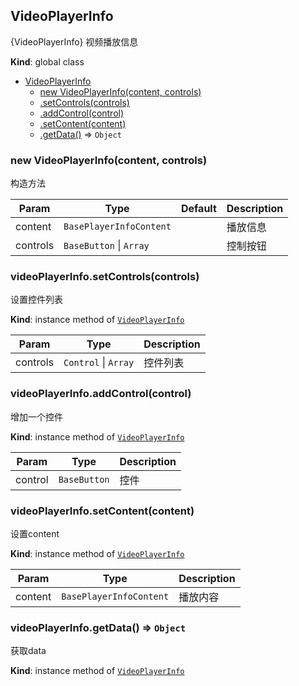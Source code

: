 <a name="VideoPlayerInfo"></a>

## VideoPlayerInfo
{VideoPlayerInfo} 视频播放信息

**Kind**: global class  

* [VideoPlayerInfo](#VideoPlayerInfo)
    * [new VideoPlayerInfo(content, controls)](#new_VideoPlayerInfo_new)
    * [.setControls(controls)](#VideoPlayerInfo+setControls)
    * [.addControl(control)](#VideoPlayerInfo+addControl)
    * [.setContent(content)](#VideoPlayerInfo+setContent)
    * [.getData()](#VideoPlayerInfo+getData) ⇒ <code>Object</code>

<a name="new_VideoPlayerInfo_new"></a>

### new VideoPlayerInfo(content, controls)
构造方法


| Param | Type | Default | Description |
| --- | --- | --- | --- |
| content | <code>BasePlayerInfoContent</code> | <code></code> | 播放信息 |
| controls | <code>BaseButton</code> \| <code>Array</code> |  | 控制按钮 |

<a name="VideoPlayerInfo+setControls"></a>

### videoPlayerInfo.setControls(controls)
设置控件列表

**Kind**: instance method of [<code>VideoPlayerInfo</code>](#VideoPlayerInfo)  

| Param | Type | Description |
| --- | --- | --- |
| controls | <code>Control</code> \| <code>Array</code> | 控件列表 |

<a name="VideoPlayerInfo+addControl"></a>

### videoPlayerInfo.addControl(control)
增加一个控件

**Kind**: instance method of [<code>VideoPlayerInfo</code>](#VideoPlayerInfo)  

| Param | Type | Description |
| --- | --- | --- |
| control | <code>BaseButton</code> | 控件 |

<a name="VideoPlayerInfo+setContent"></a>

### videoPlayerInfo.setContent(content)
设置content

**Kind**: instance method of [<code>VideoPlayerInfo</code>](#VideoPlayerInfo)  

| Param | Type | Description |
| --- | --- | --- |
| content | <code>BasePlayerInfoContent</code> | 播放内容 |

<a name="VideoPlayerInfo+getData"></a>

### videoPlayerInfo.getData() ⇒ <code>Object</code>
获取data

**Kind**: instance method of [<code>VideoPlayerInfo</code>](#VideoPlayerInfo)  
